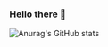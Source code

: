 ### Hello there 👋

<!--
[![Anurag's GitHub stats](https://github-readme-stats.vercel.app/api?username=SalvishGoomanee)](https://github.com/anuraghazra/github-readme-stats)
-->

![Anurag's GitHub stats](https://github-readme-stats.vercel.app/api?username=SalvishGoomanee&show_icons=true&theme=gruvbox)

<!--
**SalvishGoomanee/SalvishGoomanee** is a ✨ _special_ ✨ repository because its `README.md` (this file) appears on your GitHub profile.

Here are some ideas to get you started:

- 🔭 I’m currently working on ...
- 🌱 I’m currently learning ...
- 👯 I’m looking to collaborate on ...
- 🤔 I’m looking for help with ...
- 💬 Ask me about ...
- 📫 How to reach me: ...
- 😄 Pronouns: ...
- ⚡ Fun fact: ...
-->
